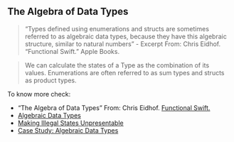 ## The Algebra of Data Types

> “Types defined using enumerations and structs are sometimes referred to as algebraic data types, because they have this algebraic structure, similar to natural numbers” - Excerpt From: Chris Eidhof. “Functional Swift.” Apple Books.

>  We can calculate the states of a Type as the combination of its values. Enumerations are often referred to as sum types and structs as product types. 

To know more check:

- “The Algebra of Data Types” From: Chris Eidhof. [Functional Swift.](https://www.objc.io/books/functional-swift/)
- [Algebraic Data Types](https://www.pointfree.co/episodes/ep4-algebraic-data-types)
- [Making Illegal States Unpresentable](https://oleb.net/blog/2018/03/making-illegal-states-unpresentable/)
- [Case Study: Algebraic Data Types](https://www.pointfree.co/blog/posts/2-case-study-algebraic-data-types)
